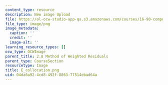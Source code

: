 ```yaml
---
content_type: resource
description: New image Upload
file: https://ol-ocw-studio-app-qa.s3.amazonaws.com/courses/16-90-computational-methods-in-aerospace-engineering-spring-2014/04da6a924cd8492f886377514ebad64a_E_collocation.png
file_type: image/png
image_metadata:
  caption: ''
  credit: ''
  image-alt: ''
learning_resource_types: []
ocw_type: OCWImage
parent_title: 2.8 Method of Weighted Residuals
parent_type: CourseSection
resourcetype: Image
title: E_collocation.png
uid: 04da6a92-4cd8-492f-8863-77514ebad64a
---
```

